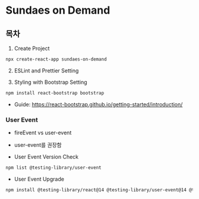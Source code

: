 # Sundaes on Demand

## 목차

1. Create Project

```bash
npx create-react-app sundaes-on-demand
```

2. ESLint and Prettier Setting

3. Styling with Bootstrap Setting

```bash
npm install react-bootstrap bootstrap
```

- Guide: https://react-bootstrap.github.io/getting-started/introduction/

### User Event

- fireEvent vs user-event
- user-event를 권장함

- User Event Version Check

```bash
npm list @testing-library/user-event
```

- User Event Upgrade

```bash
npm install @testing-library/react@14 @testing-library/user-event@14 @testing-library/dom@9
```
